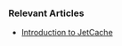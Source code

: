 ### Relevant Articles
- [Introduction to JetCache](https://www.baeldung.com/jetcache-cache-abstraction-library)
